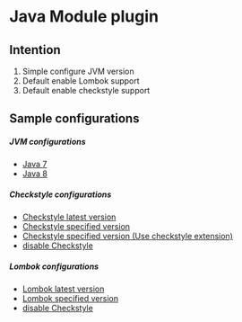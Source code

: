 # Java Module plugin

## Intention

1. Simple configure JVM version
1. Default enable Lombok support
1. Default enable checkstyle support

## Sample configurations
##### JVM configurations
* [Java 7](src/test/resources/javaVersion7.build.gradle)
* [Java 8](src/test/resources/javaVersion8.build.gradle)

##### Checkstyle configurations
* [Checkstyle latest version](src/test/resources/checkstyleLatestVersion.build.gradle)
* [Checkstyle specified version](src/test/resources/checkstyleSpecifiedVersion.build.gradle)
* [Checkstyle specified version (Use checkstyle extension)](src/test/resources/checkstyleSpecifiedVersionUsingPlugin.build.gradle)
* [disable Checkstyle](src/test/resources/checkstyleDisabled.build.gradle)

##### Lombok configurations
* [Lombok latest version](src/test/resources/lombokLatestVersion.build.gradle)
* [Lombok specified version](src/test/resources/lombokSpecifiedVersion.build.gradle)
* [disable Checkstyle](src/test/resources/lombokDisabled.build.gradle)
